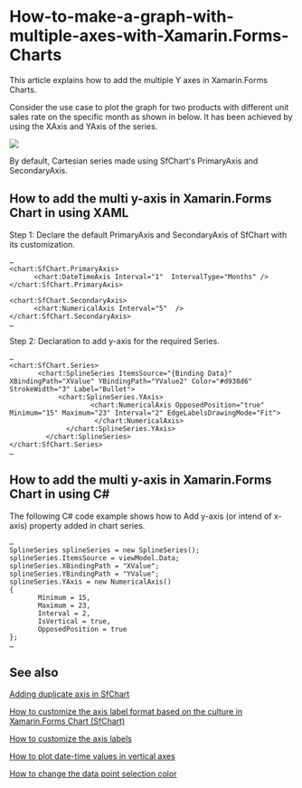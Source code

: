 # How-to-make-a-graph-with-multiple-axes-with-Xamarin.Forms-Charts

This article explains how to add the multiple Y axes in Xamarin.Forms Charts. 

Consider the use case to plot the graph for two products with different unit sales rate on the specific month as shown in below. It has been achieved by using the XAxis and YAxis of the series.

 ![](Output.jpg)

By default, Cartesian series made using SfChart's PrimaryAxis and SecondaryAxis. 

## How to add the multi y-axis in Xamarin.Forms Chart in using XAML

Step 1: Declare the default PrimaryAxis and SecondaryAxis of SfChart with its customization.
```
…
<chart:SfChart.PrimaryAxis>
      <chart:DateTimeAxis Interval="1"  IntervalType="Months" /> 
</chart:SfChart.PrimaryAxis>

<chart:SfChart.SecondaryAxis>
      <chart:NumericalAxis Interval="5"  />
</chart:SfChart.SecondaryAxis>
…
```
Step 2: Declaration to add y-axis for the required Series.
```
…
<chart:SfChart.Series>
       <chart:SplineSeries ItemsSource="{Binding Data}" XBindingPath="XValue" YBindingPath="YValue2" Color="#d938d6" StrokeWidth="3" Label="Bullet">
            <chart:SplineSeries.YAxis>
                    <chart:NumericalAxis OpposedPosition="true" Minimum="15" Maximum="23" Interval="2" EdgeLabelsDrawingMode="Fit">
                     </chart:NumericalAxis>
              </chart:SplineSeries.YAxis>
         </chart:SplineSeries>
</chart:SfChart.Series>
…
```
## How to add the multi y-axis in Xamarin.Forms Chart in using C#

The following C# code example shows how to Add y-axis (or intend of x-axis) property added in chart series.
```
…
SplineSeries splineSeries = new SplineSeries();
splineSeries.ItemsSource = viewModel.Data;
splineSeries.XBindingPath = "XValue";
splineSeries.YBindingPath = "YValue";
splineSeries.YAxis = new NumericalAxis()
{
       Minimum = 15,
       Maximum = 23,
       Interval = 2,
       IsVertical = true,
       OpposedPosition = true
};
…
```
## See also

[Adding duplicate axis in SfChart](https://help.syncfusion.com/xamarin/charts/how-to/adding-duplicate-axis-in-sfchart)

[How to customize the axis label format based on the culture in Xamarin.Forms Chart (SfChart)](https://www.syncfusion.com/kb/11289/how-to-customize-the-axis-label-format-based-on-the-culture-in-xamarin-forms-chart-sfchart)

[How to customize the axis labels](https://www.syncfusion.com/kb/5545/how-to-customize-the-axis-labels)

[How to plot date-time values in vertical axes](https://www.syncfusion.com/kb/8732/how-to-plot-date-time-values-in-vertical-axes)

[How to change the data point selection color](https://www.syncfusion.com/kb/8732/how-to-plot-date-time-values-in-vertical-axes)
